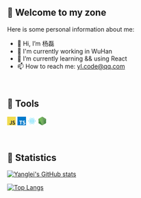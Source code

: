 ## 🚀 Welcome to my zone

Here is some personal information about me:
- 👋 Hi, I’m 杨磊
- 🔭 I'm currently working in WuHan
- 🌱 I’m currently learning && using React
- 📫 How to reach me: yl.code@qq.com
<br/>

<!---
yl-code/yl-code is a ✨ special ✨ repository because its `README.md` (this file) appears on your GitHub profile.
You can click the Preview link to take a look at your changes.
--->

## 🔫 Tools
<code><img height="20" src="https://raw.githubusercontent.com/github/explore/80688e429a7d4ef2fca1e82350fe8e3517d3494d/topics/javascript/javascript.png"></code>
<code><img height="20" src="https://raw.githubusercontent.com/github/explore/80688e429a7d4ef2fca1e82350fe8e3517d3494d/topics/typescript/typescript.png"></code>
<code><img height="20" src="https://raw.githubusercontent.com/github/explore/80688e429a7d4ef2fca1e82350fe8e3517d3494d/topics/react/react.png"></code>
<code><img height="20" src="https://raw.githubusercontent.com/github/explore/80688e429a7d4ef2fca1e82350fe8e3517d3494d/topics/nodejs/nodejs.png"></code>  
<!-- <code><img height="20" src="https://nextjs.org/static/favicon/favicon-32x32.png"></code> -->
<br/>

## 🌴 Statistics
[![Yanglei's GitHub stats](https://github-readme-stats.vercel.app/api?username=yl-code&card_width=400&include_all_commits=true&count_private=true&show_icons=true&theme=cobalt)](https://github.com/yl-code)

[![Top Langs](https://github-readme-stats.vercel.app/api/top-langs/?username=yl-code&layout=compact&card_width=445)](https://github.com/yl-code)

